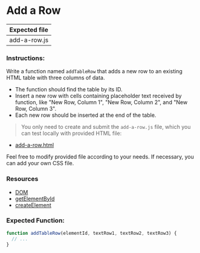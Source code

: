 # Add a Row

| Expected file |
| ------------- |
| add-a-row.js  |

### Instructions:

Write a function named `addTableRow` that adds a new row to an existing HTML table with three columns of data.

- The function should find the table by its ID.
- Insert a new row with cells containing placeholder text received by function, like "New Row, Column 1", "New Row, Column 2", and "New Row, Column 3".
- Each new row should be inserted at the end of the table.

> You only need to create and submit the `add-a-row.js` file, which you can test locally with provided HTML file:

- [add-a-row.html](story07/add-a-row/add-a-row.html)

Feel free to modify provided file according to your needs. If necessary, you can add your own CSS file.

### Resources

- [DOM](https://developer.mozilla.org/en-US/docs/Glossary/DOM)
- [getElementById](https://developer.mozilla.org/en-US/docs/Web/API/Document/getElementById)
- [createElement](https://developer.mozilla.org/en-US/docs/Web/API/Document/createElement)

### Expected Function:

```js
function addTableRow(elementId, textRow1, textRow2, textRow3) {
  // ...
}
```
